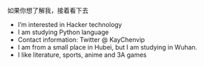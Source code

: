如果你想了解我，接着看下去
-  I’m interested in  Hacker technology
- I am studying  Python language
- Contact information: Twitter @ KayChenvip
- I am from a small place in Hubei, but I am studying in Wuhan.
- I like literature, sports, anime and 3A games

<!---
KayCHENvip/KayCHENvip is a ✨ special ✨ repository because its `README.md` (this file) appears on your GitHub profile.
You can click the Preview link to take a look at your changes.
--->
